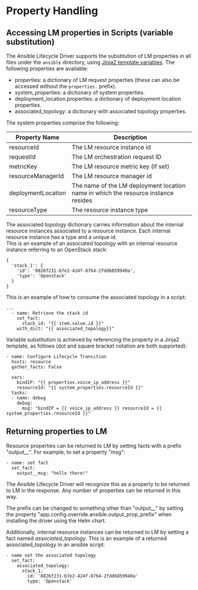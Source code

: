 # Property Handling

## Accessing LM properties in Scripts (variable substitution)

The Ansible Lifecycle Driver supports the substitution of LM properties in all files under the `ansible` directory, using [Jinja2 template variables](https://jinja.palletsprojects.com/en/2.10.x/templates/#variables). The following properties are available:

* properties: a dictionary of LM request properties (these can also be accessed without the `properties.` prefix).
* system_properties: a dictionary of system properties.
* deployment_location.properties: a dictionary of deployment location properties.
* associated_topology: a dictionary with associated topology properties.

The system properties comprise the following:

| Property Name  | Description |
| ------------------------- | -------------- |
| resourceId                | The LM resource instance id |
| requestId                         | The LM orchestration request ID     |
| metricKey                         | The LM resource metric key (if set)     |
| resourceManagerId                         | The LM resource manager id     |
| deploymentLocation                         | The name of the LM deployment location name in which the resource instance resides    |
| resourceType                         | The resource instance type |

The associated topology dictionary carries information about the internal resource instances associated to a resource instance. Each internal resource instance has a type and a unique id.  
This is an example of an associated topology with an internal resource instance referring to an OpenStack stack:

```
{
  'stack_1': {
    'id': '8826f231-b7e2-424f-8764-2fdd6859940a',
    'type': 'Openstack'
  }
}
```
This is an example of how to consume the associated topology in a script:
```
...
  - name: Retrieve the stack id
    set_fact:
      stack_id: "{{ item.value.id }}"
    with_dict: "{{ associated_topology}}"
```
Variable substitution is achieved by referencing the property in a Jinja2 template, as follows (dot and square bracket notation are both supported):

```
- name: Configure Lifecycle Transition
  hosts: resource
  gather_facts: False

  vars: 
    bindIP: "{{ properties.voice_ip_address }}"
    resourceId: "{{ system_properties.resourceId }}"
  tasks:
  - name: debug
    debug:
      msg: "bindIP = {{ voice_ip_address }} resourceId = {{ system_properties.resourceId }}"
```



## Returning properties to LM

Resource properties can be returned to LM by setting facts with a prefix "output__". For example, to set a property "msg":

```
- name: set fact
  set_fact:
    output__msg: "hello there!"
```

The Ansible Lifecycle Driver will recognize this as a property to be returned to LM in the response. Any number of properties can be returned in this way.

The prefix can be changed to something other than "output__" by setting the property "app.config.override.ansible.output_prop_prefix" when installing the driver using the Helm chart.

Additionally, internal resource instances can be returned to LM by setting a fact named _associated_topology_.
This is an example of a returned associated_topology in an ansible script:
```
- name set the associated topology
  set_fact: 
    associated_topology: 
      stack_1: 
        id: '8826f231-b7e2-424f-8764-2fdd6859940a'
        type: 'Openstack'
```
